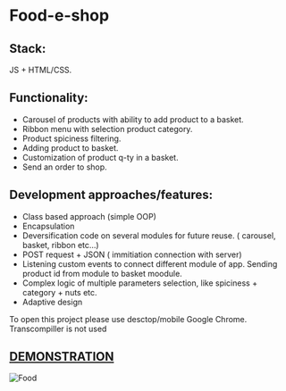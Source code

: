 # Food-e-shop

## Stack: 
JS + HTML/CSS. 

## Functionality: 
- Carousel of products with ability to add product to a basket.
- Ribbon menu with selection product category. 
- Product spiciness filtering.
- Adding product to basket. 
- Customization of product q-ty in a basket.
- Send an order to shop.  

## Development approaches/features:
- Class based approach (simple OOP) 
- Encapsulation 
- Deversification code on several modules for future reuse. ( carousel, basket, ribbon etc...)
- POST request + JSON ( immitiation connection with server)
- Listening custom events to connect different module of app. Sending product id from module to basket moodule.
- Complex logic of multiple parameters selection, like spiciness + category + nuts etc. 
- Adaptive design

To open this project please use desctop/mobile Google Chrome. Transcompiller is not used

## [DEMONSTRATION](https://peoplecanfly1.github.io/Food-e-shop/)

![Food](https://user-images.githubusercontent.com/28806178/118788605-9c341500-b89c-11eb-8065-3eb47a043d06.PNG)
